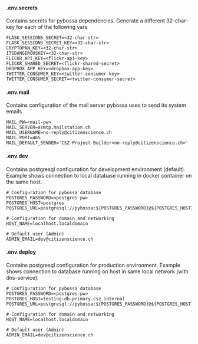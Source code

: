 #### .env.secrets
Contains secrets for pybossa dependencies. Generate a different 32-char-key for each of the following vars
```
FLASK_SESSIONS_SECRET=<32-char-str>
FLASK_SESSIONS_SECRET_KEY=<32-char-str>
CRYPTOPAN_KEY=<32-char-str>
ITSDANGEROUSKEY=<32-char-str>
FLICKR_API_KEY=<flickr-api-key>
FLICKR_SHARED_SECRET=<flickr-shared-secret>
DROPBOX_APP_KEY=<dropbox-app-key>
TWITTER_CONSUMER_KEY=<twitter-consumer-key>
TWITTER_CONSUMER_SECRET=<twitter-consumer-secret>
```
#### .env.mail
Contains configuration of the mail server pybossa uses to send its system emails
```
MAIL_PW=<mail-pw>
MAIL_SERVER=asmtp.mailstation.ch
MAIL_USERNAME=no-reply@citizenscience.ch
MAIL_PORT=465
MAIL_DEFAULT_SENDER='CSZ Project Builder<no-reply@citizenscience.ch>'
```

#### .env.dev
Contains postgresql configuration for development environment (default). Example shows connection to local database running in docker container on the same host.
```
# Configuration for pybossa database
POSTGRES_PASSWORD=<postgres-pw>
POSTGRES_HOST=postgres
POSTGRES_URL=postgresql://pybossa:${POSTGRES_PASSWORD}@${POSTGRES_HOST}/pybossa

# Configuration for domain and networking
HOST_NAME=localhost.localdomain

# Default user (Admin)
ADMIN_EMAIL=dev@citizenscience.ch
```

#### .env.deploy
Contains postgresql configuration for production environment. Example shows connection to database running on host in same local network (with dns-service).
```
# Configuration for pybossa database
POSTGRES_PASSWORD=<postgres-pw>
POSTGRES_HOST=testing-db-primary.csz.internal
POSTGRES_URL=postgresql://pybossa:${POSTGRES_PASSWORD}@${POSTGRES_HOST}/pybossa

# Configuration for domain and networking
HOST_NAME=localhost.localdomain

# Default user (Admin)
ADMIN_EMAIL=dev@citizenscience.ch
```